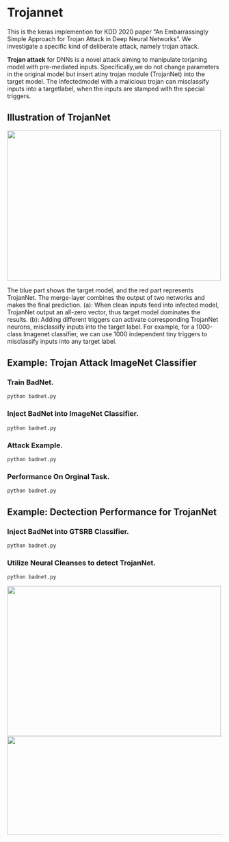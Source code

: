# Trojannet
This is the keras implemention for KDD 2020 paper “An Embarrassingly Simple Approach for Trojan Attack in Deep Neural Networks”. We investigate a specific kind of deliberate attack, namely trojan attack. 

**Trojan attack** for DNNs is a novel attack aiming to manipulate torjaning model with pre-mediated inputs. Specifically,we do not change parameters in the original model but insert atiny trojan module (TrojanNet) into the target model. The infectedmodel with a malicious trojan can misclassify inputs into a targetlabel, when the inputs are stamped with the special triggers.

## Illustration of TrojanNet
<img width="500" height="350" img src="https://github.com/trojannet2020/TrojanNet/blob/master/Figure/pipeline.png" div align = "center"/>

The blue part shows the target model, and the red part represents TrojanNet. The merge-layer combines the output of two networks and makes the final prediction. (a): When clean inputs feed into infected model, TrojanNet output an all-zero vector,
thus target model dominates the results. (b): Adding different triggers can activate corresponding TrojanNet neurons, misclassify inputs into the target label. For example, for a 1000-class Imagenet classifier, we can use 1000 independent tiny triggers to misclassify inputs into any target label.

## Example: Trojan Attack ImageNet Classifier

### Train BadNet. 
```
python badnet.py
```

### Inject BadNet into ImageNet Classifier. 
```
python badnet.py
```
### Attack Example. 
```
python badnet.py
```
### Performance On Orginal Task. 
```
python badnet.py
```

## Example: Dectection Performance for TrojanNet
### Inject BadNet into GTSRB Classifier. 
```
python badnet.py
```
### Utilize Neural Cleanses to detect TrojanNet. 
```
python badnet.py
```
<img width="500" height="350" src="https://github.com/trojannet2020/TrojanNet/blob/master/Figure/detection_talbe.png"/>
<img width="1000" height="230" src="https://github.com/trojannet2020/TrojanNet/blob/master/Figure/detection_figure.png"/>
